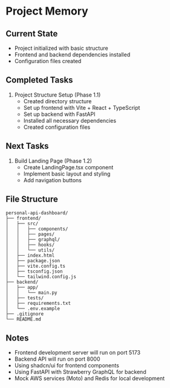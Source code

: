 # Project Memory

## Current State
- Project initialized with basic structure
- Frontend and backend dependencies installed
- Configuration files created

## Completed Tasks
1. Project Structure Setup (Phase 1.1)
   - Created directory structure
   - Set up frontend with Vite + React + TypeScript
   - Set up backend with FastAPI
   - Installed all necessary dependencies
   - Created configuration files

## Next Tasks
1. Build Landing Page (Phase 1.2)
   - Create LandingPage.tsx component
   - Implement basic layout and styling
   - Add navigation buttons

## File Structure
```
personal-api-dashboard/
├── frontend/
│   ├── src/
│   │   ├── components/
│   │   ├── pages/
│   │   ├── graphql/
│   │   ├── hooks/
│   │   └── utils/
│   ├── index.html
│   ├── package.json
│   ├── vite.config.ts
│   ├── tsconfig.json
│   └── tailwind.config.js
├── backend/
│   ├── app/
│   │   └── main.py
│   ├── tests/
│   ├── requirements.txt
│   └── .env.example
├── .gitignore
└── README.md
```

## Notes
- Frontend development server will run on port 5173
- Backend API will run on port 8000
- Using shadcn/ui for frontend components
- Using FastAPI with Strawberry GraphQL for backend
- Mock AWS services (Moto) and Redis for local development
